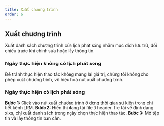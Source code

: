 ```yaml
---
title: Xuất chương trình
order: 6
---
```


## Xuất chương trình

Xuất danh sách chương trình của lịch phát sóng nhằm mục đích lưu trữ, đối chiếu trước khi chỉnh sửa hoặc lấy thông tin.

### Ngày thực hiện không có lịch phát sóng

Để tránh thực hiện thao tác không mang lại giá trị, chúng tôi không cho phép xuất chương trình, vô hiệu hoá nút xuất chương trình.

### Ngày thực hiện có lịch phát sóng

**Bước 1:** Click vào nút xuất chương trình ở dòng thời gian sự kiện trong chi tiết kênh LRM.
**Bước 2:** Hiển thị đang tải file ở header. file tải về định dạng xlxs, chỉ xuất danh sách trong ngày chọn thực hiện thao tác.
**Bước 3:** Mở tệp tin và lấy thông tin bạn cần.
